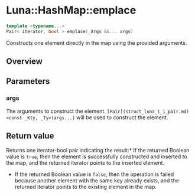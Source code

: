 # Luna::HashMap::emplace

```c++
template <typename...>
Pair< iterator, bool > emplace(_Args &&... args)
```

Constructs one element directly in the map using the provided arguments. 

## Overview


## Parameters
### args
The arguments to construct the element. `[Pair](struct_luna_1_1_pair.md)<const _Kty, _Ty>(args...)` will be used to construct the element. 

## Return value
Returns one iterator-bool pair indicating the result:* If the returned Boolean value is `true`, then the element is successfully constructed and inserted to the map, and the returned iterator points to the inserted element.

* If the returned Boolean value is `false`, then the operation is failed because another element with the same key already exists, and the returned iterator points to the existing element in the map. 

